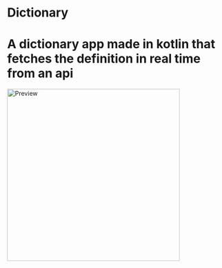 # Dictionary


<h1>A dictionary app made in kotlin that fetches the definition in real time from an api</h1>

<img src="https://raw.github.com/DevGautam2000/Dictionary/master/assests/AppPreview.jpg"  alt="Preview" width=400><br><br></br>
